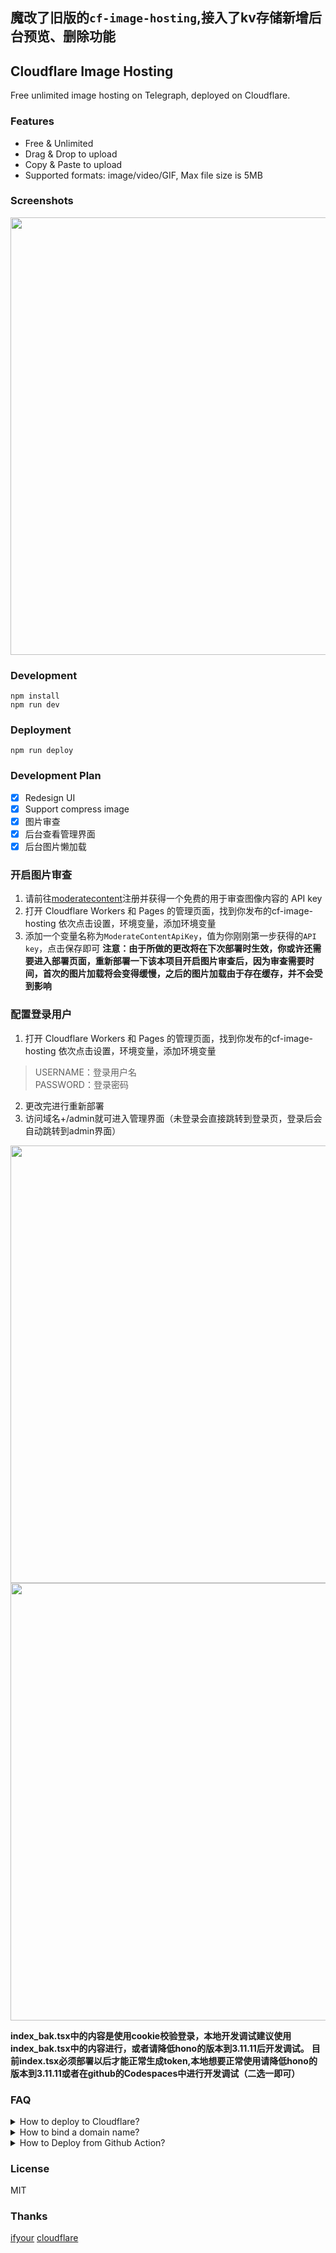 ## 魔改了旧版的`cf-image-hosting`,接入了kv存储新增后台预览、删除功能
## Cloudflare Image Hosting

Free unlimited image hosting on Telegraph, deployed on Cloudflare.

### Features

- Free & Unlimited
- Drag & Drop to upload
- Copy & Paste to upload
- Supported formats: image/video/GIF, Max file size is 5MB

### Screenshots

<img src="https://images.100769.xyz/file/7ebc4b5e4d57c5d315a9f.png" width="700" />

### Development

```
npm install
npm run dev
```

### Deployment

```
npm run deploy
```

### Development Plan

- [x] Redesign UI
- [x] Support compress image
- [x] 图片审查
- [x] 后台查看管理界面
- [x] 后台图片懒加载

### 开启图片审查
1. 请前往[moderatecontent](https://moderatecontent.com/)注册并获得一个免费的用于审查图像内容的 API key
2. 打开 Cloudflare Workers 和 Pages 的管理页面，找到你发布的cf-image-hosting 依次点击设置，环境变量，添加环境变量
3. 添加一个变量名称为`ModerateContentApiKey`，值为你刚刚第一步获得的`API key`，点击保存即可
**注意：由于所做的更改将在下次部署时生效，你或许还需要进入部署页面，重新部署一下该本项目开启图片审查后，因为审查需要时间，首次的图片加载将会变得缓慢，之后的图片加载由于存在缓存，并不会受到影响**

### 配置登录用户
1. 打开 Cloudflare Workers 和 Pages 的管理页面，找到你发布的cf-image-hosting 依次点击设置，环境变量，添加环境变量
> USERNAME：登录用户名  
PASSWORD：登录密码
2. 更改完进行重新部署
3. 访问域名+/admin就可进入管理界面（未登录会直接跳转到登录页，登录后会自动跳转到admin界面）
<img src="https://images.100769.xyz/file/8e6667617990c5dc7af16.png" width="700" />
<img src="https://images.100769.xyz/file/edac66a9e1631dbd85283.png" width="700" />

**index_bak.tsx中的内容是使用cookie校验登录，本地开发调试建议使用index_bak.tsx中的内容进行，或者请降低hono的版本到3.11.11后开发调试。**
**目前index.tsx必须部署以后才能正常生成token,本地想要正常使用请降低hono的版本到3.11.11或者在github的Codespaces中进行开发调试（二选一即可）**


### FAQ

<details>
  <summary>How to deploy to Cloudflare?</summary>

```bash
$ git clone https://github.com/Shadownc/cf-image-hosting.git
$ cd cf-image-hosting
$ npm run install && npm run deploy
```

</details>

<details>
  <summary>How to bind a domain name?</summary>
  Triggers -> Custom Domains -> Add a custom domain.
  <img src="https://images.mingming.dev/file/a7e19c9e0f169861fefa6.png" width="700" />
</details>

<details>
  <summary>How to Deploy from Github Action?</summary>
  Before deploying code to Cloudflare via CI, you need a cloudflare token. you can manager from here: <a href="https://dash.cloudflare.com/profile/api-tokens">api-tokens</a>

  If it's a newly created token, select the Edit Cloudflare Workers template, if you have already another token, make sure the token has the corresponding permissions(No, token permissions are not shared between cloudflare page and cloudflare worker).

  then go to your Github repository settings dashboard: Settings->Secrets and variables->Actions->Repository secrets, and add a new secret with the name CLOUDFLARE_API_TOKEN.

  中文翻译：
  如果是新创建的令牌，请选择编辑 Cloudflare Workers模板，如果您已有其他令牌，请确保该令牌具有相应的权限（否，令牌权限不会在 cloudflare 页面和 cloudflare Workers 之间共享）。
  然后转到您的 Github 存储库设置仪表板：Settings->Secrets and variables->Actions->Repository secrets，并添加一个名为 的新密钥CLOUDFLARE_API_TOKEN。
  需要在wrangler.toml添加代码：
  main = "src/index.tsx"
  minify = true
  注意：如果你之前自己发布过Workers,Github Action自动部署会重新生成一个Workers!!!该项目内暂停了Github Action自动部署！！！

</details>

### License

MIT

### Thanks
[ifyour](https://github.com/ifyour/cf-image-hosting)
[cloudflare](https://dash.cloudflare.com/)